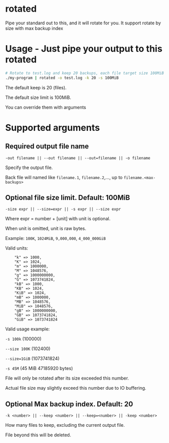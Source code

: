# rotated
Pipe your standard out to this, and it will rotate for you.
It support rotate by size with max backup index

# Usage - Just pipe your output to this rotated

```bash
# Rotate to test.log and keep 20 backups, each file target size 100MiB
./my-program | rotated -o test.log -k 20 -s 100MiB
```

The default keep is 20 (files).

The default size limit is 100MiB.

You can override them with arguments

# Supported arguments

## Required output file name
`-out filename || --out filename || --out=filename || -o filename`

Specify the output file. 

Back file will named like `filename.1`, `filename.2`,..., up to `filename.<max-backups>`

## Optional file size limit. Default: 100MiB
`-size expr || --size=expr || -s expr || --size expr`

Where expr = number + [unit] with unit is optional.

When unit is omitted, unit is raw bytes.

Example: `100K`, `1024MiB`, `9,000,000`, `4_000_000GiB`

Valid units: 
```
  	"k" => 1000,
    "K" => 1024,
  	"m" => 1000000,
  	"M" => 1048576,
  	"g" => 1000000000,
  	"G" => 1073741824,
    "kB" => 1000,
  	"KB" => 1024,
  	"KiB" => 1024,
  	"mB" => 1000000,
  	"MB" => 1048576,
  	"MiB" => 1048576,
  	"gB" => 1000000000,
    "GB" => 1073741824,
    "GiB" => 1073741824
```

Valid usage example:

`-s 100k` (100000)

`--size 100K` (102400)

`--size=1GiB` (1073741824)

`-s 45M` (45 MiB 47185920 bytes)


File will only be rotated after its size exceeded this number.

Actual file size may slightly exceed this number due to IO buffering.


## Optional Max backup index. Default: 20
`-k <number> || --keep <number> || --keep=<number> || -keep <number>` 

How many files to keep, excluding the current output file.

File beyond this will be deleted.


